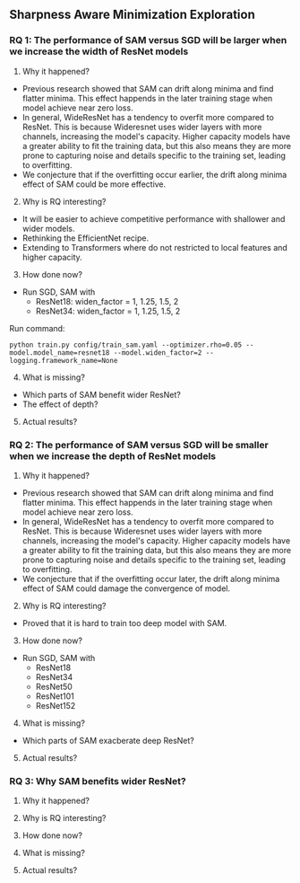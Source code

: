 ## Sharpness Aware Minimization Exploration

### RQ 1: The performance of SAM versus SGD will be larger when we increase the width of ResNet models

1. Why it happened? 
- Previous research showed that SAM can drift along minima and find flatter minima. This effect happends in the later training stage when model achieve near zero loss.
- In general, WideResNet has a tendency to overfit more compared to ResNet. This is because Wideresnet uses wider layers with more channels, increasing the model's capacity. Higher capacity models have a greater ability to fit the training data, but this also means they are more prone to capturing noise and details specific to the training set, leading to overfitting.
- We conjecture that if the overfitting occur earlier, the drift along minima effect of SAM could be more effective.

2. Why is RQ interesting?
- It will be easier to achieve competitive performance with shallower and wider models.
- Rethinking the EfficientNet recipe.
- Extending to Transformers where do not restricted to local features and higher capacity.

3. How done now?
- Run SGD, SAM with 
    - ResNet18: widen_factor = 1, 1.25, 1.5, 2
    - ResNet34: widen_factor = 1, 1.25, 1.5, 2

Run command:
```{bash}
python train.py config/train_sam.yaml --optimizer.rho=0.05 --model.model_name=resnet18 --model.widen_factor=2 --logging.framework_name=None
```

4. What is missing?
- Which parts of SAM benefit wider ResNet?
- The effect of depth?

5. Actual results?

### RQ 2: The performance of SAM versus SGD will be smaller when we increase the depth of ResNet models

1. Why it happened? 
- Previous research showed that SAM can drift along minima and find flatter minima. This effect happends in the later training stage when model achieve near zero loss.
- In general, WideResNet has a tendency to overfit more compared to ResNet. This is because Wideresnet uses wider layers with more channels, increasing the model's capacity. Higher capacity models have a greater ability to fit the training data, but this also means they are more prone to capturing noise and details specific to the training set, leading to overfitting.
- We conjecture that if the overfitting occur later, the drift along minima effect of SAM could damage the convergence of model.

2. Why is RQ interesting?
- Proved that it is hard to train too deep model with SAM.

3. How done now?
- Run SGD, SAM with 
    - ResNet18
    - ResNet34
    - ResNet50
    - ResNet101
    - ResNet152

4. What is missing?
- Which parts of SAM exacberate deep ResNet?

5. Actual results?

### RQ 3: Why SAM benefits wider ResNet?

1. Why it happened? 

2. Why is RQ interesting?

3. How done now?

4. What is missing?

5. Actual results?